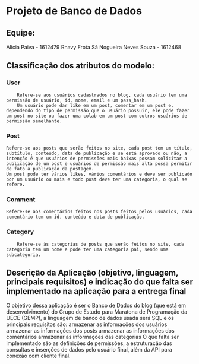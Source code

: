 # Projeto de Banco de Dados

## Equipe:
  Alicia Paiva - 1612479
  Rhavy Frota Sá Nogueira Neves Souza - 1612468

## Classificação dos atributos do modelo: 
### User 
		Refere-se aos usuários cadastrados no blog, cada usuário tem uma permissão de usuário, id, nome, email e um pass_hash. 
		Um usuário pode dar like em um post, comentar em um post e, dependendo do tipo de permissão que o usuário possuir, ele pode fazer um post no site ou fazer uma colab em um post com outros usuários de permissão semelhante.
### Post
	Refere-se aos posts que serão feitos no site, cada post tem um título, subtítulo, conteúdo, data de publicação e se está aprovado ou não, a intenção é que usuários de permissões mais baixas possam solicitar a publicação de um post e usuários de permissão mais alta possa permitir de fato a publicação da postagem.
	Um post pode ter vários likes, vários comentários e deve ser publicado por um usuário ou mais e todo post deve ter uma categoria, o qual se refere.
### Comment
	Refere-se aos comentários feitos nos posts feitos pelos usuários, cada comentário tem um id, conteúdo e data de publicação.
### Category
		Refere-se às categorias de posts que serão feitos no site, cada categoria tem um nome e pode ter uma categoria pai, sendo uma subcategoria.

## Descrição da Aplicação (objetivo, linguagem, principais requisitos) e indicação do que falta ser implementado na aplicação para a entrega final
O objetivo dessa aplicação é ser o Banco de Dados do blog (que está em desenvolvimento) do Grupo de Estudo para Maratona de Programação da UECE (GEMP), a linguagem de banco de dados usada será SQL e os principais requisitos são:
    armazenar as informações dos usuários
    armazenar as informações dos posts
    armazenar as informações dos comentários
    armazenar as informações das categorias
O que falta ser implementado são as definições de permissões, a estruturação das consultas e inserções de dados pelo usuário final, além da API para conexão com cliente final.
